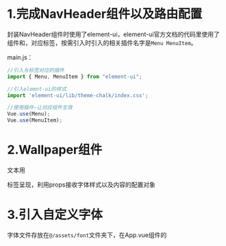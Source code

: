 # 1.完成NavHeader组件以及路由配置

封装NavHeader组件时使用了element-ui，element-ui官方文档的代码里使用了组件<el-menu>和<el-menu-item>，对应标签，按需引入时引入的相关插件名字是`Menu MenuItem`。

main.js：

~~~js
//引入与标签对应的插件
import { Menu, MenuItem } from "element-ui";

//引入elemnt-ui的样式
import 'element-ui/lib/theme-chalk/index.css';

//使用插件—让对应组件生效
Vue.use(Menu);
Vue.use(MenuItem);
~~~

# 2.Wallpaper组件

文本用<p>标签呈现，利用props接收字体样式以及内容的配置对象

# 3.引入自定义字体

字体文件存放在`@/assets/font`文件夹下，在App.vue组件的<style>中用`@font-face`自定义字体：

~~~css
@font-face {
  /*
  	font-family:指定自定义字体的字体名
    src:url指定自定义字体文件的路径;format与字体文件后缀对应（ttf对应truetype）
  */
  font-family: "庞门正道粗书体";
  font-weight: 400;
  src: 
    url(~@/assets/font/庞门正道粗书体.ttf) format("truetype");
}
~~~

免费字体文件下载网站：[免费字体 - 字体大全 - 字体安装包免费下载 - 图星人 (txrpic.com)](https://www.txrpic.com/ziti/?utm_source=360&utm_term=527)

# 4.Scale组件

模板内容：`<div class="container"><slot></slot></div>`，相当于一个组件外框，插槽<slot>替换为其它组件

# 5.Screen组件

类似于Scale组件的作用，做一个组件外框

# 6.Home页面基本结构

~~~html
<scale
  v-for="example in examples"
  :key="example.type"
  :data="example.scale"
>
  <screen :type="examples.type">
    <wallpaper :data="example.data" />
  </screen>
</scale>
~~~

# 7.Scale组件处理props接收的数据

props接受的数据width、height、x、y都是用数组表示的范围，我们在Scale组件中定义计算属性current，希望结合props接收的另外两个属性（progress、domain）得到一个对象，属性width、height、x、y值为具体值。

虽然暂时不明白计算的准确意义，但是current计算属性的实现还是有所收获的——**将一个对象加工处理成另一个（同属性名、不同值）对象**。

~~~js
current: function () {
  /*
  	this.data.range是一个对象，Object.keys获取其属性名的数组
  	利用数组的reduce方法重新构造一个对象：
  		一般reduce方法用来求和，我们把reduce的初始值也就是第二个参数设为{}，遍历方法
  		也就是第一个参数的函数体，每次为空对象添加一个属性
  */
  return Object.keys(this.data.range).reduce((obj, key) => {
    const [r0, r1] = this.data.range[key];//数组的解构赋值（对应位置进行赋值），得到
    /*
    	对属性key进行加工，得到key的值
    */
    obj[key] = ...;
    return obj;
  }, {});
},
~~~

# 8.Wallpaper可缩放实现

首先进行代码更新部分的解析：

## 新增方法：

### `@/utils/math.js-function map`：

~~~js
export function map(v, d0, d1, r0, r1) {
  const t = (v - d0) / (d1 - d0);
  return r0 * (1 - t) + r1 * t;
}
~~~

记返回值为`x`，由`r0 * (1 - t) + r1 * t = x`可得：

`(v - d0)/(d1 - d0) = (x - r0)/(r1 - r0)`

即d0和d1是一个范围，r0和r1是另一个范围，v属于[d0, d1]，**返回值x在[r0, r1]范围内的位置与v在[d0, d1]的位置相同**。

### `@/utils/math.js-function constrain`：（约束函数）

~~~js
export function constrain(value, min, max) {
  return Math.min(max, Math.max(min, value));
}
~~~

**返回三个数中大小中间的那一个数**（三个数，其中任意两个取大，再和另一个数取小，得到中间数）

## 新增混入：

### `@/mixins/useWindowScroll.js`：

~~~js
import { constrain } from "../utils/math";

export const useWindowScroll = (
  minY = 0,
  maxY = 200,
  minX = 0,
  maxX = 200
) => ({
  data: () => ({
    scrollY: 0,
    scrollX: 0,
  }),
  mounted: function() {
    window.addEventListener("mousewheel", ({ deltaY, deltaX }) => {
      this.scrollY = constrain(this.scrollY + deltaY, minY, maxY);
      this.scrollX = constrain(this.scrollX + deltaX, minX, maxX);
    });
  },
});
~~~

**给使用这个混入的组件增加并维护(通过监听window的鼠标滚动事件mousewheel)两个变量`scrollY`和`scrollX`记录鼠标滚动的程度**(PC端鼠标滚动只影响scrollY，scrollX意义不大)，且利用constrain函数，scrollY会被约束在minY和maxY之间。

### `@/mixins/useWindowSize.js`：

~~~js
export const useWindowSize = () => ({
  data: () => ({
    windowWidth: window.innerWidth,
    windowHeight: window.innerHeight,
  }),
  mounted: function() {
    window.addEventListener("resize", () => {
      this.windowWidth = window.innerWidth;
      this.windowHeight = window.innerHeight;
    });
  },
});
~~~

**给组件维护两个变量`windowWidth`和`windowHeight`实时记录浏览器窗口宽高**

plus：两个混入都是利用window对象，通过对window对象进行事件监听以及访问window对象的属性实现的。

## Scale组件结构与逻辑修改：

Scale组件通过props接收from、to、progress对象，from和to记录Scale的初始和结束状态（大小与位置），progress记录当前变化的进度，三个对象便可确定当前Scale组件的大小与位置。我们只需在使用Scale组件时固定from和to，动态传递progress对象，便可实现动态效果。

动态效果的基本实现逻辑就是给Scale的根元素动态添加style，修改定位属性`top`和`left`修改位置，修改`transform:scale()`的值修改大小。

plus：这里说一下`transform：scale`，通过scale并不是真正改变元素的像素大小，而是视觉效果上等价于改变像素大小（如果scale真正改变了元素的宽高像素值，那scale和width两者就构成无限循环增大的套娃了，这怎么可能）。所以我们Scale的宽高自始至终都不变，改变的只是transform-scale。然后再说一下`transformOrigin: '0 0'`这个属性，`transform`变化有一个中心点，默认在transform元素的中心位置，即`transformOrigin: '50% 50%'`，其实transformOrigin可以理解为transform变化的不动点：transform变化前后的图像重合的位置。之所以设置`transformOrigin: '0 0'`是因为我们缩放时位置改变是根据top和left，即元素左上角为中心进行定位，如果我们transform的不动点不在左上角就会出现视觉上top和left的偏移。

Scale组件内部维护计算属性`current`：

~~~js
computed: {
  current: function () {
    /*
    	解构赋值起别名
    */
    const { x: fromX, y: fromY, width: fromW, height: fromH } = this.from;
    const { x: toX, y: toY, width: toW, height: toH } = this.to;
    return {
      x: map(this.progress, 0, 1, fromX, toX),
      y: map(this.progress, 0, 1, fromY, toY),
      /*
      	记Home组件中的scale（toW / fromW、toH / fromH）为S
      	progress∈[0, 1],对应的scale的值∈[1, S]
      */
      scale: map(this.progress, 0, 1, 1, (toW / fromW + toH / fromH) / 2),
      width: fromW,
      height: fromH,
    };
  },
},
~~~

## Home组件结构与逻辑：

使用上面定义的两个混入，useWindowScroll混入维护的滚动程度变量scrollY的作用是动态关联`progress`；useWindowSize混入维护的浏览器大小数据windowWidth用来动态关联传递给<scale>的`to`对象，让缩小至最小时<scale>无论浏览器多大，始终处于中心位置。

# 9.<keep-alive>缓存导航列表里对应的几个路由组件，防止路由组件的销魂

# 10.Wallpaper组件用<canvas>代替<p>渲染画面

逻辑方面说白了就是把以前用样式表现的东西，现在通过canvas绘制出来，props接收的和样式相关的属性不变，但需要多加两个属性`width`和`height`，因为<canvas>绘制之前需要设置其大小。然后组件方法就一个`render`（渲染canvas内容），在组件`mounted`以及`props`配置属性改变时调用。

## 存在bug：

目前在Home组件中给Wallpaper组件传的配置项指定的字体是我们在App.vue的<style>中用`@font-face`自定义的字体，首次进入项目页面，或者进入项目页面后刷新，canvas绘制文字时字体不生效，一旦页面大小改变（Wallpaper中用watch监视了props属性的改变，会重新调用`render`方法），也就是再次调用`render`方法，字体就会立即生效。也就是说`mounted`中调用`render`函数时没能成功使用自定义字体。怀疑原因是`@font-face`自定义的字体并不是定义了就直接加载，而是在应用时动态加载，所以我认为是第一次调用`render`时初次使用自定义的字体，这时候自定义字体还没有加载成功，我们就进行了<canvas>的绘制，所以没有生效。当以后再调用`render`方法时字体已加载完毕，就可以正常绘制了。

## 解决bug：

我们只需保证每次渲染时执行`drawColorWords`之前字体已经加载完毕即可。`new FontFace`返回一个字体对象，字体对象的方法`load`根据字体是否已经加载成功返回`Promise`对象，**这里的加载成功是建立在@font-face自定义字体基础之上的，所谓加载成功就是指执行了@font-face，所以new FontFace不能脱离@font-face独立存在，App.vue中的@font-face不可删除**。如果字体加载成功，返回的`Promise`成功的原因就是这个字体对象，加载失败返回什么就不重要了。

我们只需要每次渲染时执行`drawColorWords`之前`await new FontFace().load()`即可保证字体加载完毕。

### FontFace：

FontFace构造函数，接收三个参数

* 第一个参数，字体名（要与对应的`@font-face`的字体名一致）
* 第二个参数，`url()`，url内写字体资源文件，目前项目中我们通过`import fontUrl from 字体文件`的方式获得url的内容（这个也和`@font-face`中url指向的文件一致）
* 第三个参数，字体配置对象，暂时项目中未用到。

FontFace对象的方法：`load`，根据字体是否加载成功返回Promise。

### 留下优化思路：

其实只有props数据发生改变进行`render`时才需要重新加载字体，而监听屏幕大小的改变时调用`render`函数，此时字体并没有改变，所以`render`中没必要`await new FontFace().load()`

# 11.Wallpaper增加pattern渲染模式

以前Wallpaper的props接受的bgcolor和textcolor分别对应背景颜色和文字颜色，`fillStyle`设置为对应的颜色然后填充背景和文字即可。这种渲染模式记为`color`渲染模式。在Wallpaper的props增加mode属性进行标识。

现在拓展mode的pattern模式。说白了就是在canvas进行填充背景和文字时设置`fillStyle`不是单纯的颜色，而是用`ctx.createPattern`创建的`fillStyle`。

对于pattern渲染模式，Wallpaper接收`background`和`text`属性从单一颜色拓展为对象类型：

~~~js
background: {
    backgroundColor: "white",
    type: "line",
    patternColor: "#ddd",//线条颜色
    rotation: -45,//线条旋转
},
~~~

Wallpaper中的`render`函数根据`mode`属性进行不同模式的渲染：

~~~js
async render() {
  await this.loadFont();
  switch (this.mode) {
    case "color":
      drawColorWords(this.$refs.canvas, this.width, this.height, this.options);
      break;
    case "pattern":
      drawPatternWords(this.$refs.canvas, this.width, this.height, this.options);
      break;
  }
},
~~~

核心就在于`drawPatternWords`如何实现的：

说白了我们和曾经的`color`渲染模式的区别就在于一个`fillStyle`的构造。

接下来从Wallpaper开始走一遍渲染流程：

~~~js
async render() {
      await this.loadFont();
      /*
      	Wallpaper组件props接收的mode参数值为"pattern"决定了进行pattern渲染，执行drawPatternWords
      */
      switch (this.mode) {
        case "color":
          drawColorWords(this.$refs.canvas, this.width, this.height, this.options);
          break;
        case "pattern":
          drawPatternWords(this.$refs.canvas, this.width, this.height, this.options);
          break;
      }
    },
~~~

进入`@/utils/canvas.js`的`drawPatternWords`方法：

~~~js
/*
	说白了drawPatternWords的作用就是一个语义化的连接drawWords的中间函数
*/
export function drawPatternWords(...args) {
    drawWords("pattern", ...args);
}
~~~

`function drawWords`：

~~~js
/*
	说白了我们绘制的核心逻辑就是两步：先填充矩形给整个canvas渲染背景，再填充文字渲染内容,具体不同的绘制模式就是决定了fillStyle的不同
	所以我们下面需要chooseFillStyle函数获得不用模式的填充样式fillStyle
*/
export function drawWords(type, canvas, width, height, { fontSize, background, text, title, fontFamily }) {
    let context = createContext(canvas, width, height);
    /*
    	进入chooseFillStyle获取type渲染类型（"pattern"）的填充样式
    */
    const { backgroundFillStyle, textFillStyle } = chooseFillStyle(type, {
        background,
        text,
        context,
    });
    context.beginPath();
    context.textAlign = "center";
    context.textBaseline = "middle";
    context.font = `${fontSize}px ${fontFamily}`;
    /*
    	设置填充样式fillStyle之后渲染背景
    */
    context.fillStyle = backgroundFillStyle;
    context.fillRect(0, 0, width, height);
    /*
    	设置填充样式fillStyle之后渲染文字
    */
    context.fillStyle = textFillStyle;
    context.fillText(title, width / 2, height / 2);
}
~~~

`function chooseFillStyle`：

~~~js
function chooseFillStyle(type, { background, text, context }) {
    /*
    	对于color渲染模式，当初Wallpaper组件接收的background和text值就是单纯的一个颜色值，直接返回这个颜色值作为填充背景即可
    */
    if (type === "color") {
        return {
            backgroundFillStyle: background,
            textFillStyle: text,
        };
    /*
    	对于pattern渲染模式，说白了核心就是利用canvas原生方法ctx.createPattern创建一个填充样式，createPattern方法封装了原生方法ctx.createPattern，这里我们进入createPattern方法
    */
    } else if (type === "pattern") {
        return {
            backgroundFillStyle: createPattern(context, background),
            textFillStyle: createPattern(context, text),
        };
    }
}
~~~

`createPattern`：

~~~js
function createPattern(
    containerContext,
    { type, width = 50, height = 50, rotation = 0, ...options }
) {
    /*
    	createPattern的核心逻辑是对containerContext.createPattern这个原生获取填充样式的方法进行封装
    	这个原生方法的第一个参数可以是image或者canvas，第二个参数为重复方式。
    	对于pattern渲染模式，我们使用canvas去构造填充样式。
    	pattern模式下Wallpaper接收的background和text是一个对象，其中的type属性决定了我们构造canvas的样式，type为"line"时，background或者text对象的几个属性为：
    	    type: "line",
    		backgroundColor: "#89E089",
            patternColor: "currentColor",
            rotation: -45,
        这几个属性属于background或者text（两者自己的对象就包含四个属性），我们利用这几个属性去绘制一个canvas，这个canvas是用来做containerContext.createPattern方法的第一个参数的
    */
        
    /*
    	下面就是构建做containerContext.createPattern方法的第一个参数的canvas
    	line函数就是给新创建的canvas画线条，背景颜色对应backgroundColor，线条颜色对应patternColor，下面进入line函数
    */
    const canvas = document.createElement("canvas");
    const context = createContext(canvas, width, height);

    switch (type) {
        case "line":
            line(context, width, height, options);
            break;
    }

    /*
    	用上面构造的canvas给ctx.createPattern创建一个填充样式
    */
    const pattern = containerContext.createPattern(canvas, "repeat");
    /*
    	pattern.setTransform，原生方法，修改fillStyle的变换矩阵（类似于canvas的transform方法）
    */
    const matrix = transformMatrix(2, rotation);
    pattern.setTransform(matrix);

    return pattern;
}
~~~

（line函数进行线条绘制/pattern.setTransform进行canvas旋转变换）

line函数进行线条绘制：

`function line`：

~~~js
function line(context, width, height, { backgroundColor, patternColor }) {
    /*
    	line函数只是把canvas背景绘制成backgroundColor颜色，垂直画一个颜色为patternColor的线条
    	旋转相关的效果在上面createPattern函数中进行处理
    */
    context.fillStyle = backgroundColor;
    context.fillRect(0, 0, width, height);
    context.strokeStyle = patternColor;
    context.beginPath();
    context.moveTo(50, 0);
    context.lineTo(50, 50);
    context.stroke();
}
~~~

pattern.setTransform进行canvas旋转变换：

`transformMatrix`：

~~~js
/*
	构造pattern.setTransform(matrix)的matrix参数，pattern.setTransform和ctx.transform方法参数类似，但pattern.setTransform参数是以一个数组形式，参数意义完全相同，只是格式不同。
	暂且先忽略dpr的值，其实abcd这样设置就等价于旋转变化用transform来表示而已（可回顾canvas学习笔记）。
*/
function transformMatrix(dpr, rotation) {
    const radian = (rotation * Math.PI) / 180;
    const matrix = {
        a: Math.cos(radian) * (1 / dpr),
        b: Math.sin(radian) * (1 / dpr),
        c: -Math.sin(radian) * (1 / dpr),
        d: Math.cos(radian) * (1 / dpr),
        e: 0,
        f: 0,
    };
    return matrix;
}
~~~

这样经过 画线+旋转（创建一个canvas上面画线，然后用这个canvas创建填充样式，让后让填充样式旋转变换），在`createPattern`函数中，我们就获得了一种`fillStyle`。`chooseFillStyle`函数中把背景和文字的fillStyle对象返回给`drawWords`函数，然后就是简单的填充样式设置之后的渲染了。

# 12.canvas画质优化

曾经创建canvas时直接`canvas.height = height`，`canvas.width = width`。这样相当于创建的canvas独立像素（canvas学习笔记相关概念）就是width*height的。**单位空间内（这个空间是指周围的dom形成的参照大小）canvas独立像素的多少决定了canvas的视觉清晰度**

~~~js
export function createContext(canvas, width, height) {
  /*
  	我们创建2width*2height独立像素的canvas
  	与之对应canvas的宽高（相对于周围dom）也变成了原来的2倍
  	我们需要canvas的相对dom的大小还是width*height的效果，就用过canvas.style.width去设置，设置为width*height(px)，就完成了在width*height(px)的dom空间内canvas有了更多的独立像素
  	但由于canvas绘制时的坐标以及长短都是基于独立像素的，所以要想处理后的canvas坐标与原来的canvas视觉效果统一，还需要执行context.scale(2, 2);
  */
  canvas.height = height * 2;
  canvas.width = width * 2;
  canvas.style.width = width + "px";
  canvas.style.height = height + "px";
  const context = canvas.getContext("2d");
  context.scale(2, 2);
  return context;
}
~~~

## `createPattern`封装方法中调用`transformMatrix`第一个参数的传值为2：

其实通过createPattern原生方法创建的`fillStyle`也是基与canvas独立单位填充时进行覆盖的。因为我们创建的canvas是独立像素在x和y方向都是2倍“密度”，所以进行transform修改pattern变换矩阵（同canvas变换矩阵）时a、b、c、d都除2。（由canvas学习笔记可知这个都除2的操作相当于canvas（pattern）缩放，让背景的线条更密集）。详细原理不很清楚（为什么时除2不是乘2，不清楚填充时fillStyle与canvas的匹配机制是px对应还是独立单位对应），但对应关系一定是这样。

# 13.Wallpaper增加image渲染模式

`drawImageWords`的绘制逻辑就是先执行`context.drawImage(image, 0, 0, width, height);`绘制图片作为背景，然后再在canvas中心绘制文本即可。

在执行`drawImageWords`之前，需要图片已经加载完毕

~~~js
async render() {
  await this.loadFont();
  switch (this.mode) {
    case "color":
      drawColorWords(this.$refs.canvas, this.width, this.height, this.options);
      break;
    case "pattern":
      drawPatternWords(this.$refs.canvas, this.width, this.height, this.options);
      break;
    case "image":
      /*
      	用await等待loadImage函数执行完毕
      */
      await this.loadImage();
      drawImageWords(this.$refs.canvas, this.width, this.height, { ...this.options, image: this.image });
      break;
  }
},
~~~

`loadImage`函数我认为写的就很精妙：需要充分理解`await`的作用：**等待await后面的函数执行完毕才继续执行后文代码**。

我们的目标就是希望image对象完全加载（表现就是执行onload函数），所以我们等待图片的生命周期onload函数执行完毕的代码：

~~~js
await new Promise((resolve) => {
    image.onload = function() {
        resolve(image);
    }
})
~~~

~~~js
async loadImage() {
  this.image = await new Promise((resolve)=>{
    const newImage = new Image();
    newImage.src = this.options.imageURL;
    newImage.onload = function() {
      resolve(newImage);
    }
  })
}
~~~

**我认为这也是一个模板型的代码：等待某些资源的某个生命周期（这个生命周期最好有相关的回调函数）：**

~~~js
await new Promise((resolve) => {
    资源.生命周期函数(){
        resolve()
    }	
})
~~~

# 14.背景用图片进行绘制时进行canvas与image的大小匹配

我们的目标是在canvas上绘制图片时，在不对图片进行改变宽高比的拉伸的情况下，尽可能多的展示出来图片的内容。

`context.drawImage(image, sx, sy, sw, sh, 0, 0, width, height)`，说白了我们就是要裁剪图片，也就是确定`sw`和`sh`

先比较图片和canvas的宽高比，如果canvas比较宽，那我们就以图片的宽为主：`sw = imageWidth`，这是为了尽可能多的展示出来图片的内容。

我们毕竟是要把图片渲染到canvas上，为了保证不改变呈现出来的图片的宽高比，就是要保证大小为`sw*sh`的图片和canvas的宽高比相同，我们令`sh = sw * contextAspect`。这样就保证执行`ctx.drawImage`时`sw*sh`的图片绘制到`width*height`的canvas上是等比例缩放。

~~~js
function drawImage(context, image, width, height) {
    const { width: imageWidth, height: imageHeight } = image;
    const imageAspect = imageHeight / imageWidth;
    const contextAspect = height / width;
    let sw, sh;
    if (imageAspect > contextAspect) {
        sw = imageWidth;
        sh = sw * contextAspect;
    } else {
        sh = imageHeight;
        sw = sh / contextAspect;
    }
    const sx = (imageWidth - sw) / 2;
    const sy = (imageHeight - sh) / 2;
    context.drawImage(image, sx, sy, sw, sh, 0, 0, width, height);
}
~~~

其实这个适配算法的形象理解为：我们脑中想象，让图片缩小至完全在canvas内部的中心位置（此时图片的两条对边紧贴canvas的两条边，具体是宽边紧贴还是高边紧贴那就和图片和canvas的宽高比有关了），我们想在canvas上呈现出来的图片的部分，就是：此时把图片等比例放大，直至另外两个在canvas内部的图片的对边紧贴canvas，此时canvas内部的图片部分，就是我们需要绘制的部分。

# 15.删除Scale组件，Scale组件负责的缩放以及定位功能用Home组件的一个<div>实现；给Screen组件增加图片边框

首先我们删除Scale组件，其缩放和定位由一个div完成的话，就把原来Scale组件中对于定位属性和大小属性的计算逻辑需要移动到Home组件中，所以Home组件中transform属性实际上就是Scale中的计算逻辑：

~~~js
transformed() {
  const { from, to } = this.dimension;
  const {
    x: fromX,
    y: fromY,
    width: fromW,
    height: fromH,
    scale: fromS,
  } = from;
  const { x: toX, y: toY, width: toW, height: toH, scale: toS } = to;
  return {
    x: map(this.progress, 0, 1, fromX, toX),
    y: map(this.progress, 0, 1, fromY, toY),
    width: map(this.progress, 0, 1, fromW, toW),
    height: map(this.progress, 0, 1, fromH, toH),
    scale: map(this.progress, 0, 1, fromS, toS),
  };
},
~~~

在这个版本之前，from、to对象中to的width和height代表是滚轮滚动后Wallpaper最终的大小（`width: this.windowWidth*scale;height: this.windowWidth * scale`），但现在from还是代表全屏，to只是代表Wallpaper矩形比例的变化（`width: this.windowWidth;height: this.windowWidth * macAspect`，width和height并没有乘scale）,所以现在Home组件中`transform`属性实时计算的width和height只是一种Wallpaper比例的呈现（鼠标滚动之前宽高比就是浏览器宽高比，且宽就是浏览器宽；向下滚动至极限时，宽高比就是mac机的宽高比）。在Home组件中，我们把transform实时计算的宽高传递给Screen和Wallpaper作为宽高，然后Home组件中的div通过`transform: scale(${transformed.scale}, ${transformed.scale})`进行缩放。这里说这个form和to就是因为曾经在scale组件中current计算的width和height一直都是定值from.width和from.height，计算逻辑移动到Home组件里了，transform.width和transfrom.height却成了用map函数实时计算的了，可能有点懵：宽高都动态传递给screen和Wallpaper了，那为什么还要div中使用transform进行缩放，那岂不是重复缩放了，其实不然，因为我们修改了to对象，to只是代表一种宽高比例的变化，而不是具体大小的变化，宽一直都是全屏宽，所以传给screen和Wallpaper的大小仍然某种程度上还是和以前一样，是一个定值。

Screen组件给Wallpaper添加图片边框

Screen组件：

~~~js
borderWidth: `${border.top}px ${border.right}px ${border.bottom}px ${border.left}px`,
borderStyle: 'solid',//默认值是none，需要设置为solid才有边框
borderImage: `url(${src})`,
borderImageSlice: `${meta.top} ${meta.right} ${meta.bottom} ${meta.left}`,
~~~

我们通过borderImage给wallpaper增加边框，borderImage和borderImageSlice属性配合使用，borderImageSlice是指把borderImage指定的图片按上、右、下、左的顺序画四条线，把图片分成9宫格，中间的一块默认丢弃，原图剩下四边四角，四角默认直接呈现应该是，四边默认会拉伸（这些都可以通过相关属性进行设置），也就是原图切出来的四边的图片拉伸后作为一个border边。光依靠上面这四个设置（边框不为none，有具体的边框宽度，用图片作为边框外观），其实我们就完成了边框的添加。

目前的难点就是：

我们的canvas大小是适配屏幕的，所谓屏幕适配就是浏览器展示多少，我们根据浏览器展示的大小获得一个大小，也就是说我们如果进行了页面缩放，我们浏览器中展示了很大的空间，其它的普通dom元素视觉上都变得很小（实际原因是浏览器展示范围变大），此时我们的canvas依然在我们眼中大小恒定，不会因为浏览器的大小缩放而在视觉上也随之缩小。我们希望我们给canvas添加的边框同样也适配屏幕，所以边框宽度就不能直接用borderImageSlice切图时用的meta（meta中切图时用的是边框的真实大小），图片Screen中border计算属性用来计算适配屏幕的边框宽度：

~~~js
border() {
  /*
  	containerWidth和containerHeight是Home组件中传过来的canvas的真实大小
  */
  const { width: containerWidth, height: containerHeight } = this;
  /*
  	meta中的大小数据都是指边框图片的真实大小，left、right、bottom和top指borderImageSlice切图时图片边缘距离对应切线的大小，我们可以用imageWidth - sliceLeft - sliceRight计算出边框图经过切图后中心部分留出了多少宽度用来呈现canvas
  */
  const {
    width: imageWidth,
    height: imageHeight,
    left: sliceLeft,
    right: sliceRight,
    bottom: sliceBottom,
    top: sliceTop,
  } = this.meta;
  const contentWidth = imageWidth - sliceLeft - sliceRight;
  const contentHeight = imageHeight - sliceBottom - sliceTop;
  /*
  	因为canvas的大小是适配屏幕的，我们让边框适配屏幕只需要让边框的大小和canvas保持固定一个比例即可
  	边框需要缩放的比例 = canvas真实大小 / 边框图片给canvas留的空间 = containerWidth / contentWidth
  */
  const ratioX = containerWidth / contentWidth;
  const ratioY = containerHeight / contentHeight;
  const left = Math.ceil(sliceLeft * ratioX);
  const right = Math.ceil(sliceRight * ratioX);
  const top = Math.ceil(sliceTop * ratioY);
  const bottom = Math.ceil(sliceBottom * ratioY);
  return {
    left,
    right,
    top,
    bottom,
    width: containerWidth,
    height: containerHeight,
  };
},
~~~

因为通过borderImage添加的边框一般都比较大，所以为了保证wallpaper的canvas仍然位于原先的位置：我们需要在Screen中用定位向上向左移动一下增加了边框的元素，最终Screen组件结构：

~~~html
<template>
  <div
    class="container"
    :style="{
      /*
            消除边框较大带来的内容偏移
      */
      left: -border.left + 'px',
      top: -border.top + 'px',
      /*
      		单纯大小的设置
      */
      width: border.width + 'px',
      height: border.height + 'px',
      /*
      		添加图片边框      
      */
      borderWidth: `${border.top}px ${border.right}px ${border.bottom}px ${border.left}px`,
      borderStyle: 'solid',
      borderImage: `url(${src})`,
      borderImageSlice: `${meta.top} ${meta.right} ${meta.bottom} ${meta.left}`,
    }"
  >
    <slot></slot>
  </div>
</template>
~~~

# 16.防止浏览器滚动条的出现

默认body标签的`overflow`属性值为`auto`，也就是当body内的元素超出body时，自动添加滚动条，设置为`overflow: hidden;`即可。

# 17.bug修复

## bug1:鼠标滚动缩放wallpaper时，canvas闪动（不能直接呈现出最终大小）

bug具体描述：因为Scroll组件的存在，我们观察此bug还是很清晰，我们注释掉Scroll组件，会清晰的发现：当我们滚动鼠标滚轮缩小Wallpaper时，第一瞬间缩小后的Wallpaper和缩小前的Wallpaper宽高比例相同，然后突然发生变化至width和height指定的理论宽高比；鼠标滚轮滚动放大Wallpaper时，同理，第一瞬间和放大前的宽高比相同，然后突然变化至理论宽高比。

原因：Home组件中`transform`计算属性根据滚动进度`progress`动态计算Wallpaper的宽高以及包裹Scroll组件的div的缩放比例scale。因为在鼠标滚动时`progress`值发生变化，导致`transform.scale`变化，会直接完成Wallpaper的缩放，但`progress`值发生变化同样导致了传递给Wallpaper的`height`值发生变化，Wallpaper中对width属性的监视，触发了`render`函数，导致Wallpaper重新渲染，高度再次变化，也就形成了我们看到的闪动bug。逻辑上其实这样写没问题，毕竟计算机高速计算，两者不应该这种顺序感这么强才对，应该就是一瞬间两者完成，不会闪动。究其原因是因为`render`函数耗时太大，准确来说是`render`函数加载字体耗时太大。不管每次渲染是否更换了新字体，我们都把字体重新加载一遍：

~~~js
async render() {
  /*
  	render函数体第一步：执行loadFont
  */
  await this.loadFont();
  switch (this.mode) {
    case "color":
      drawColorWords(this.$refs.canvas, this.width, this.height, this.options);
      break;
    case "pattern":
      drawPatternWords(this.$refs.canvas, this.width, this.height, this.options);
      break;
    case "image":
      await this.loadImage();
      drawImageWords(this.$refs.canvas, this.width, this.height, { ...this.options, image: this.image });
      break;
  }
},
~~~

`loadFont:`

~~~js
async loadFont() {
  /*
  	耗时关键：等待新字体加载完毕（new FontFace().load()函数）
  */
  this.fontFace = await new FontFace(this.options.fontFamily, `url(${this.options.fontURL})`).load();
},
~~~

所以我们要对字体加载进行优化：

~~~js
async loadFont() {
  /*
  	根据字体对象的loaded属性判断字体如果已经加载完毕就不再加载了
  */
  if(this.fontFace && this.fontFace.loaded) {
    return;
  }else {
    this.fontFace = await new FontFace(this.options.fontFamily, `url(${this.options.fontURL})`).load();
  }
},
~~~

经过字体加载的优化，目前对于`"color"`和`"pattern"`绘制模式，都不会出现闪动bug了，但是对于`"image"`绘制模式，还是会出现闪动bug，肯定是因为`loadImage();`函数的调用消耗了大量时间。需要进行优化：

~~~js
async loadImage() {
  /*
  	根据图片对象的complete属性判断图片如果加载完毕就不再加载了
  */
  if (this.image && this.image.complete) {
    return;
  } else {
    this.image = await new Promise((resolve) => {
      const newImage = new Image();
      newImage.src = this.options.imageURL;
      newImage.onload = function () {
        resolve(newImage);
      };
    });
  }
},
~~~

但是目前的优化逻辑，如果传入新的图片或者字体，也会判断为不再加载新的资源。所以还要修改一个逻辑，在检测到options发生变化时，让`this.image`和`this.fontFace`置为`undefined`，这样或许不是最有方案，但可以确保在新的图片或者字体传入时，我们会进行加载。

~~~js
options: {
  deep: true,
  handler(oldData, newData) {
    if (newData.fontURL !== oldData.fontURL) this.fontFace = undefined;
    if (newData.imageURL !== newData.imageURL) this.image = undefined;
    this.render();
  },
},
~~~

## bug2:如果把Screen组件注释掉，手动拉伸浏览器致使Wallpaper大小于位置进行变化，会出现边框残影，我认为应该是浏览器渲染速度低导致的，应该不是我们的错

创建canvas的上下文时不加边框即可。

# 18.Screen组件内使用element-ui走马灯组件呈现Wallpaper

其实简简单单用<el-carousel>和<el-carousel-item>去包裹<Wallpaper>即可，但是却一直出不来效果，经过排查发现因为Wallpaper组件中canvas标签用了一个div进行包裹，这个div使用了`flex`布局且`justify-content: center;`导致的。canvas外层的div结构已经删除。

# 19.提取Scale组件，完成定位功能（fixed可选）和缩放功能

Scale组件接收from和to两个状态对象和一个progress值，组件内部完成当前状态的计算。所以在把计算逻辑集成到Scale组件之后，Home组件需要得到当前的Scale的状态值（width和height）并传给Wallpaper和Screen（Home组件中维护data项screenSize对象）。所以使用全局事件总线给Home组件传值：**把`this.$emit`放在了transform计算属性里，经过测试，组件初始化时computed会执行一次，然后在每次transfrom变化时会再次执行，transform变化就代表Scale的当前状态值（width、height）发生改变，正好就传给父组件，比把$emit放在updated生命周期中要好（触发更加准确）。**

还有一个知识点：因为Scale组件的定位功能我们希望通过一个布尔值fixed来选择性使用（如果fixed为false，我们就只根据from、to、progress来计算宽高的当前状态），所以我们可以使用`:style`的数组写法：

~~~html
<div
:style="[
    fixed && {
    position: 'absolute',
    left: transformed.x + 'px',
    top: transformed.y + 'px',
    zIndex,
    },
    {
    transformOrigin: 'left top',
    transform: `scale(${transformed.scale}, ${transformed.scale})`,
    width: transformed.width + 'px',
    height: transformed.height + 'px',
    },
    styles,
]"
>
<slot />
</div>
~~~

（**数组里可以包含若干个样式集合对象，而且样式对象的生效与否可以通过布尔值动态控制：`:style="[bool&&{}]"`**）而且在计算`transfrom`的返回值时，我们使用了相同的语法结构：

~~~js
const boundingBox = {
    /*
    	若fixed为false，就没有后面的对象，说白了 fixed&&{} 就等价于if(fixed)return {}
    */
    ...(fixed && { x: map(progress, 0, 1, fromX, toX) }),
    ...(fixed && { y: map(progress, 0, 1, fromY, toY) }),
    width: map(progress, 0, 1, fromW, toW),
    height: map(progress, 0, 1, fromH, toH),
    scale: map(progress, 0, 1, fromS, toS),
};
~~~

# 20.优化canvas清晰度

我们增加canvas独立像素密度的时候，并不是增加的密度越大越好，如果太大，性能会降低很多，经过测试，确实是越大越清晰没毛病。

但终归有一个比较合适的值，适配设备的物理像素，且性能较好。

` window.devicePixelRatio`（pixel：[ˈpɪks(ə)l]像素）：设备中多少个物理像素来渲染一个css像素。

我们让canvas独立像素与css像素的比值等于` window.devicePixelRatio`。（一种选择而已，设备如果devicePixelRatio高，也就是物理像素多，那自然我们canvas独立像素密度扩展的也越大，越清晰）

# 21.给element-ui组件修改样式

实际上对于element-ui组件库里的组件，**组件名其实就是对应的这个组件的类名**，例如让导航组件<el-menu>里的<el-menu-item>靠右排列，那么直接在style里写：

~~~css
.el-menu {
  display: flex;
  justify-content: flex-end;
}
~~~

# 22.实现Editor页面的Wallpaper预览

如果从Home页面点击Wallpaper，则进入Editor页面，并且呈现点击的Wallpaper，如果从导航栏进入Editor页面，则默认呈现一个Wallpaper即可。

这里就涉及Home页面到Editor页面路由转跳时如何传递信息，考虑到Wallpaper的配置对象比较复杂，没有选择路由传参，我选择了浏览器会话存储结合路由组件`activated`和`deactivated`两个生命周期完成预期效果。

我们在Home组件中如果点击了Wallpaper，那么在路由转跳之前进行会话存储`sessionStorage.setItem("wallpaperInfo", JSON.stringify(example));`，然后在进入Editior页面的时候读取这个对象传给Wallpaepr即可，但是不能在`mounted`生命周期中进行读取，因为Editor页面是被<keep-alive>缓存的路由组件（绘制进度需要保存），所以要在`activated`中进行读取（有则读，无则读取组件存储的Wallpaper信息），然后在`deactivated`路由组件失活时清除会话存储`sessionStorage.removeItem("wallpaperInfo")`清除状态以便下一次进入Editor时进行逻辑判断（会话存储有则读，无则读取组件存储的Wallpaper信息）。

但是在Editor中Wallpaper组件的大小和定位是我们写死的。Wallpaper的大小我们设置了屏幕宽高。使用了一个div进行缩放，并把Wallpaper平移至<el-main>预览区域的中心。

计算缩放比例以及平移距离：

~~~js
computed: {
  transformed() {
    const padding = 30;
    /*
    	mainHeight和mainWidth为预览区域的大小
    */
    const mainHeight = this.windowHeight - 61 - 200;
    const mainWidth = this.windowWidth - 300;
    /*
    	预览区域给Wallpaper一些边距，减去padding即为呈现Wallpaper区域的大小
    */
    const width = mainWidth - padding * 2;
    const height = mainHeight - padding * 2;
    /*
    	这里为缩放的核心逻辑：缩放后的Wallpaper需要能在Wallpaper区域（width，height）放的开
    	所以我们选择sh,sw中较小的那一个（缩小的多）比例进行缩小
    */
    const sh = height / this.windowHeight;
    const sw = width / this.windowWidth;
    const scale = Math.min(sh, sw);
    /*
    	上面的scale保证了缩放后的Wallpaper小于width*height的空间，只需要Wallpaper居中即可
    	this.windowWidth * scale即为缩放后Wallpaper的视觉宽度
    	this.windowHeight * scale即为缩放后Wallpaper的视觉高度
    	利用translate让元素居中的简单计算：
    	translateX = ( 容器宽度 - 元素宽度 ) / 2
    	translateY = ( 容器高度 - 元素高度 ) / 2
    */
    const translateX = (mainWidth - this.windowWidth * scale) / 2;
    const translateY = (mainHeight - this.windowHeight * scale) / 2;
    return {
      scale,
      translateX,
      translateY,
    };
  },
},
~~~

